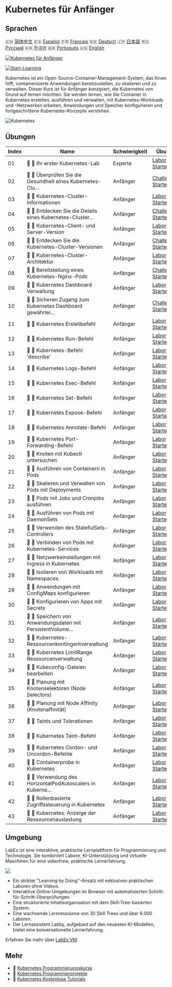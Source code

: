 # Kubernetes für Anfänger

## Sprachen

🇨🇳 [简体中文](README_zh.md) 🇪🇸 [Español](README_es.md) 🇫🇷 [Français](README_fr.md) 🇩🇪 [Deutsch](README_de.md) 🇯🇵 [日本語](README_ja.md) 🇷🇺 [Русский](README_ru.md) 🇰🇷 [한국어](README_ko.md) 🇧🇷 [Português](README_pt.md) 🇺🇸 [English](README.md) 

[![Kubernetes für Anfänger](https://cover-creator.labex.io/kubernetes-for-noobs.png?lang=de)](https://labex.io/de/courses/kubernetes-for-noobs)

[![Start-Learning](https://img.shields.io/badge/Start-Learning-whitesmoke?style=for-the-badge)](https://labex.io/de/courses/kubernetes-for-noobs)

Kubernetes ist ein Open-Source-Container-Management-System, das Ihnen hilft, containerisierte Anwendungen bereitzustellen, zu skalieren und zu verwalten. Dieser Kurs ist für Anfänger konzipiert, die Kubernetes von Grund auf lernen möchten. Sie werden lernen, wie Sie Container in Kubernetes erstellen, ausführen und verwalten, mit Kubernetes-Workloads und -Netzwerken arbeiten, Anwendungen und Speicher konfigurieren und fortgeschrittene Kubernetes-Konzepte verstehen.

![Kubernetes](https://img.shields.io/badge/Kubernetes-whitesmoke?style=for-the-badge&logo=kubernetes)


## Übungen

|   Index | Name                                                        | Schwierigkeit   | Übung                                                                                                                                     |
|---------|-------------------------------------------------------------|-----------------|-------------------------------------------------------------------------------------------------------------------------------------------|
|      01 | 📖 🔵 Ihr erster Kubernetes-Lab                             | Experte         | <a target='_blank' href='https://labex.io/de/tutorials/kubernetes-your-first-kubernetes-lab-391133'>Labor Starten</a>                     |
|      02 | 🎯 🔵 Überprüfen Sie die Gesundheit eines Kubernetes-Clu... | Anfänger        | <a target='_blank' href='https://labex.io/de/tutorials/kubernetes-verify-kubernetes-cluster-health-433779'>Challenge Starten</a>          |
|      03 | 📖 🔵 Kubernetes-Cluster-Informationen                      | Anfänger        | <a target='_blank' href='https://labex.io/de/tutorials/kubernetes-kubernetes-cluster-information-8426'>Labor Starten</a>                  |
|      04 | 🎯 🔵 Entdecken Sie die Details eines Kubernetes-Cluster... | Anfänger        | <a target='_blank' href='https://labex.io/de/tutorials/kubernetes-discover-kubernetes-cluster-details-433893'>Challenge Starten</a>       |
|      05 | 📖 🔵 Kubernetes-Client- und Server-Version                 | Anfänger        | <a target='_blank' href='https://labex.io/de/tutorials/kubernetes-kubernetes-client-and-server-version-9197'>Labor Starten</a>            |
|      06 | 🎯 🔵 Entdecken Sie die Kubernetes-Cluster-Versionen        | Anfänger        | <a target='_blank' href='https://labex.io/de/tutorials/kubernetes-discover-kubernetes-cluster-versions-434105'>Challenge Starten</a>      |
|      07 | 📖 🔵 Kubernetes-Cluster-Architektur                        | Anfänger        | <a target='_blank' href='https://labex.io/de/tutorials/kubernetes-kubernetes-cluster-architecture-8450'>Labor Starten</a>                 |
|      08 | 🎯 🔵 Bereitstellung eines Kubernetes-Nginx-Pods            | Anfänger        | <a target='_blank' href='https://labex.io/de/tutorials/kubernetes-deploy-a-kubernetes-nginx-pod-433745'>Challenge Starten</a>             |
|      09 | 📖 🔵 Kubernetes Dashboard Verwaltung                       | Anfänger        | <a target='_blank' href='https://labex.io/de/tutorials/kubernetes-kubernetes-dashboard-management-15042'>Labor Starten</a>                |
|      10 | 🎯 🔵 Sicheren Zugang zum Kubernetes Dashboard gewährlei... | Anfänger        | <a target='_blank' href='https://labex.io/de/tutorials/kubernetes-secure-kubernetes-dashboard-access-434106'>Challenge Starten</a>        |
|      11 | 📖 🔵 Kubernetes Erstellbefehl                              | Anfänger        | <a target='_blank' href='https://labex.io/de/tutorials/kubernetes-kubernetes-create-command-8506'>Labor Starten</a>                       |
|      12 | 📖 🔵 Kubernetes Run-Befehl                                 | Anfänger        | <a target='_blank' href='https://labex.io/de/tutorials/kubernetes-kubernetes-run-command-8456'>Labor Starten</a>                          |
|      13 | 📖 🔵 Kubernetes-Befehl 'describe'                          | Anfänger        | <a target='_blank' href='https://labex.io/de/tutorials/kubernetes-kubernetes-describe-command-8101'>Labor Starten</a>                     |
|      14 | 📖 🔵 Kubernetes Logs-Befehl                                | Anfänger        | <a target='_blank' href='https://labex.io/de/tutorials/kubernetes-kubernetes-logs-command-8099'>Labor Starten</a>                         |
|      15 | 📖 🔵 Kubernetes Exec-Befehl                                | Anfänger        | <a target='_blank' href='https://labex.io/de/tutorials/kubernetes-kubernetes-exec-command-8502'>Labor Starten</a>                         |
|      16 | 📖 🔵 Kubernetes Set-Befehl                                 | Anfänger        | <a target='_blank' href='https://labex.io/de/tutorials/kubernetes-kubernetes-set-command-8424'>Labor Starten</a>                          |
|      17 | 📖 🔵 Kubernetes Expose-Befehl                              | Anfänger        | <a target='_blank' href='https://labex.io/de/tutorials/kubernetes-kubernetes-expose-command-8452'>Labor Starten</a>                       |
|      18 | 📖 🔵 Kubernetes Annotate-Befehl                            | Anfänger        | <a target='_blank' href='https://labex.io/de/tutorials/kubernetes-kubernetes-annotate-command-9679'>Labor Starten</a>                     |
|      19 | 📖 🔵 Kubernetes Port-Forwarding-Befehl                     | Anfänger        | <a target='_blank' href='https://labex.io/de/tutorials/kubernetes-kubernetes-port-forward-command-18494'>Labor Starten</a>                |
|      20 | 📖 🔵 Knoten mit Kubectl untersuchen                        | Anfänger        | <a target='_blank' href='https://labex.io/de/tutorials/kubernetes-examine-nodes-with-kubectl-9790'>Labor Starten</a>                      |
|      21 | 📖 🔵 Ausführen von Containern in Pods                      | Anfänger        | <a target='_blank' href='https://labex.io/de/tutorials/kubernetes-running-containers-in-pods-14998'>Labor Starten</a>                     |
|      22 | 📖 🔵 Skalieren und Verwalten von Pods mit Deployments      | Anfänger        | <a target='_blank' href='https://labex.io/de/tutorials/kubernetes-scaling-and-managing-pods-with-deployments-9675'>Labor Starten</a>      |
|      23 | 📖 🔵 Pods mit Jobs und Cronjobs ausführen                  | Anfänger        | <a target='_blank' href='https://labex.io/de/tutorials/kubernetes-run-pods-with-jobs-and-cronjobs-11300'>Labor Starten</a>                |
|      24 | 📖 🔵 Ausführen von Pods mit DaemonSets                     | Anfänger        | <a target='_blank' href='https://labex.io/de/tutorials/kubernetes-running-pod-with-daemonsets-8454'>Labor Starten</a>                     |
|      25 | 📖 🔵 Verwenden des StatefulSets-Controllers                | Anfänger        | <a target='_blank' href='https://labex.io/de/tutorials/kubernetes-use-statefulsets-controller-9205'>Labor Starten</a>                     |
|      26 | 📖 🔵 Verbinden von Pods mit Kubernetes-Services            | Anfänger        | <a target='_blank' href='https://labex.io/de/tutorials/kubernetes-connecting-pods-with-kubernetes-services-15815'>Labor Starten</a>       |
|      27 | 📖 🔵 Netzwerkeinstellungen mit Ingress in Kubernetes       | Anfänger        | <a target='_blank' href='https://labex.io/de/tutorials/kubernetes-networking-with-ingress-on-kubernetes-9681'>Labor Starten</a>           |
|      28 | 📖 🔵 Isolieren von Workloads mit Namespaces                | Anfänger        | <a target='_blank' href='https://labex.io/de/tutorials/kubernetes-isolating-workloads-with-namespaces-9199'>Labor Starten</a>             |
|      29 | 📖 🔵 Anwendungen mit ConfigMaps konfigurieren              | Anfänger        | <a target='_blank' href='https://labex.io/de/tutorials/kubernetes-configuring-apps-with-configmaps-9689'>Labor Starten</a>                |
|      30 | 📖 🔵 Konfigurieren von Apps mit Secrets                    | Anfänger        | <a target='_blank' href='https://labex.io/de/tutorials/kubernetes-configuring-apps-with-secrets-8448'>Labor Starten</a>                   |
|      31 | 📖 🔵 Speichern von Anwendungsdaten mit PersistentVolume... | Anfänger        | <a target='_blank' href='https://labex.io/de/tutorials/kubernetes-storing-application-data-with-persistentvolumes-9685'>Labor Starten</a> |
|      32 | 📖 🔵 Kubernetes-Ressourcenkontingentverwaltung             | Anfänger        | <a target='_blank' href='https://labex.io/de/tutorials/kubernetes-kubernetes-resource-quota-management-15823'>Labor Starten</a>           |
|      33 | 📖 🔵 Kubernetes LimitRange Ressourcenverwaltung            | Anfänger        | <a target='_blank' href='https://labex.io/de/tutorials/kubernetes-kubernetes-limitrange-resource-management-15819'>Labor Starten</a>      |
|      34 | 📖 🔵 Kubeconfig-Dateien bearbeiten                         | Anfänger        | <a target='_blank' href='https://labex.io/de/tutorials/kubernetes-modify-kubeconfig-files-11297'>Labor Starten</a>                        |
|      35 | 📖 🔵 Planung mit Knotenselektoren (Node Selectors)         | Anfänger        | <a target='_blank' href='https://labex.io/de/tutorials/kubernetes-scheduing-with-node-selectors-15001'>Labor Starten</a>                  |
|      36 | 📖 🔵 Planung mit Node Affinity (Knotenaffinität)           | Anfänger        | <a target='_blank' href='https://labex.io/de/tutorials/kubernetes-scheduing-with-node-affinity-18468'>Labor Starten</a>                   |
|      37 | 📖 🔵 Taints und Tolerationen                               | Anfänger        | <a target='_blank' href='https://labex.io/de/tutorials/kubernetes-taints-and-tolerations-34029'>Labor Starten</a>                         |
|      38 | 📖 🔵 Kubernetes Taint-Befehl                               | Anfänger        | <a target='_blank' href='https://labex.io/de/tutorials/kubernetes-kubernetes-taint-command-9195'>Labor Starten</a>                        |
|      39 | 📖 🔵 Kubernetes Cordon- und Uncordon-Befehle               | Anfänger        | <a target='_blank' href='https://labex.io/de/tutorials/kubernetes-kubernetes-cordon-and-uncordon-command-9664'>Labor Starten</a>          |
|      40 | 📖 🔵 Containerprobe in Kubernetes                          | Anfänger        | <a target='_blank' href='https://labex.io/de/tutorials/kubernetes-containerprobe-in-kubernetes-12263'>Labor Starten</a>                   |
|      41 | 📖 🔵 Verwendung des HorizontalPodAutoscalers in Kuberne... | Anfänger        | <a target='_blank' href='https://labex.io/de/tutorials/kubernetes-using-horizontalpodautoscaler-in-kubernetes-34031'>Labor Starten</a>    |
|      42 | 📖 🔵 Rollenbasierte Zugriffssteuerung in Kubernetes        | Anfänger        | <a target='_blank' href='https://labex.io/de/tutorials/kubernetes-role-based-access-control-on-kubernetes-9203'>Labor Starten</a>         |
|      43 | 📖 🔵 Kubernetes: Anzeige der Ressourcenauslastung          | Anfänger        | <a target='_blank' href='https://labex.io/de/tutorials/kubernetes-kubernetes-display-resource-usage-11358'>Labor Starten</a>              |

## Umgebung

LabEx ist eine interaktive, praktische Lernplattform für Programmierung und Technologie. Sie kombiniert Labore, KI-Unterstützung und virtuelle Maschinen für eine videofreie, praktische Lernerfahrung.

![](https://tutorial-screenshot.getvm.io/images/vm-1725247253.png)

- Ein strikter "Learning by Doing"-Ansatz mit exklusiven praktischen Laboren ohne Videos.
- Interaktive Online-Umgebungen im Browser mit automatisierten Schritt-für-Schritt-Überprüfungen.
- Eine strukturierte Inhaltsorganisation mit dem Skill-Tree-basierten System.
- Eine wachsende Lernressource von 30 Skill Trees und über 6.000 Laboren.
- Der Lernassistent Labby, aufgebaut auf den neuesten KI-Modellen, bietet eine konversationelle Lernerfahrung.

Erfahren Sie mehr über [LabEx VM](https://support.labex.io/using-labex/virtual-machine).

## Mehr

- 🔗 [Kubernetes Programmierungskurse](https://github.com/labex-labs/awesome-programming-courses)
- 🔗 [Kubernetes Programmierprojekte](https://github.com/labex-labs/awesome-programming-projects)
- 🔗 [Kubernetes Kostenlose Tutorials](https://github.com/labex-labs/kubernetes-free-tutorials)

